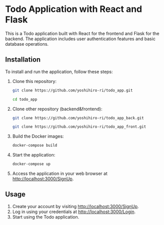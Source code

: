 # Todo Application with React and Flask

This is a Todo application built with React for the frontend and Flask for the backend. The application includes user authentication features and basic database operations.

## Installation

To install and run the application, follow these steps:

1. Clone this repository:

   ```bash
   git clone https://github.com/yoshihiro-ri/todo_app.git
   ```

   ```bash
   cd todo_app
   ```

2. Clone other repository (backend&frontend):

   ```bash
   git clone https://github.com/yoshihiro-ri/todo_app_back.git
   ```

   ```bash
   git clone https://github.com/yoshihiro-ri/todo_app_front.git
   ```

3. Build the Docker images:

   ```bash
   docker-compose build
   ```

4. Start the application:

   ```bash
   docker-compose up
   ```

5. Access the application in your web browser at [http://localhost:3000/SignUp](http://localhost:3000/SignUp).

## Usage

1. Create your account by visiting [http://localhost:3000/SignUp](http://localhost:3000/SignUp).
2. Log in using your credentials at [http://localhost:3000/Login](http://localhost:3000/Login).
3. Start using the Todo application.
